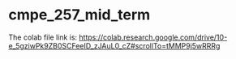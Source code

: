 # cmpe_257_mid_term

The colab file link is: https://colab.research.google.com/drive/10-e_5gziwPk9ZB0SCFeeID_zJAuL0_cZ#scrollTo=tMMP9j5wRRRg

